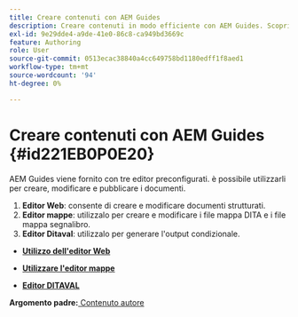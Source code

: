 ```yaml
---
title: Creare contenuti con AEM Guides
description: Creare contenuti in modo efficiente con AEM Guides. Scopri come creare, modificare e pubblicare i tuoi documenti in AEM Guides.
exl-id: 9e29dde4-a9de-41e0-86c8-ca949bd3669c
feature: Authoring
role: User
source-git-commit: 0513ecac38840a4cc649758bd1180edff1f8aed1
workflow-type: tm+mt
source-wordcount: '94'
ht-degree: 0%

---
```


# Creare contenuti con AEM Guides {#id221EB0P0E20}

AEM Guides viene fornito con tre editor preconfigurati. è possibile utilizzarli per creare, modificare e pubblicare i documenti.

1. **Editor Web**: consente di creare e modificare documenti strutturati.
1. **Editor mappe**: utilizzalo per creare e modificare i file mappa DITA e i file mappa segnalibro.
1. **Editor Ditaval**: utilizzalo per generare l&#39;output condizionale.

- **[Utilizzo dell&#39;editor Web](web-editor.md)**

- **[Utilizzare l&#39;editor mappe](map-editor.md)**

- **[Editor DITAVAL](ditaval-editor.md)**


**Argomento padre:**[ Contenuto autore](authoring-content.md)
